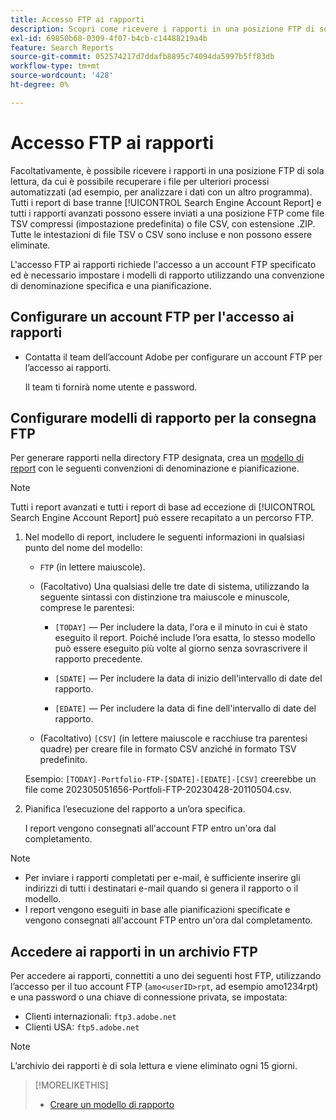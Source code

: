 ```yaml
---
title: Accesso FTP ai rapporti
description: Scopri come ricevere i rapporti in una posizione FTP di sola lettura.
exl-id: 69850b68-0309-4f07-b4cb-c14488219a4b
feature: Search Reports
source-git-commit: 052574217d7ddafb8895c74094da5997b5ff83db
workflow-type: tm+mt
source-wordcount: '428'
ht-degree: 0%

---
```


# Accesso FTP ai rapporti

Facoltativamente, è possibile ricevere i rapporti in una posizione FTP di sola lettura, da cui è possibile recuperare i file per ulteriori processi automatizzati (ad esempio, per analizzare i dati con un altro programma). Tutti i report di base tranne [!UICONTROL Search Engine Account Report] e tutti i rapporti avanzati possono essere inviati a una posizione FTP come file TSV compressi (impostazione predefinita) o file CSV, con estensione .ZIP. Tutte le intestazioni di file TSV o CSV sono incluse e non possono essere eliminate.

L&#39;accesso FTP ai rapporti richiede l&#39;accesso a un account FTP specificato ed è necessario impostare i modelli di rapporto utilizzando una convenzione di denominazione specifica e una pianificazione.

## Configurare un account FTP per l&#39;accesso ai rapporti

* Contatta il team dell’account Adobe per configurare un account FTP per l’accesso ai rapporti.

  Il team ti fornirà nome utente e password.

## Configurare modelli di rapporto per la consegna FTP

Per generare rapporti nella directory FTP designata, crea un [modello di report](templates/template-create.md) con le seguenti convenzioni di denominazione e pianificazione.

>[!NOTE]
>
>Tutti i report avanzati e tutti i report di base ad eccezione di [!UICONTROL Search Engine Account Report] può essere recapitato a un percorso FTP.

1. Nel modello di report, includere le seguenti informazioni in qualsiasi punto del nome del modello:

   * `FTP` (in lettere maiuscole).

   * (Facoltativo) Una qualsiasi delle tre date di sistema, utilizzando la seguente sintassi con distinzione tra maiuscole e minuscole, comprese le parentesi:

      * `[TODAY]` — Per includere la data, l&#39;ora e il minuto in cui è stato eseguito il report. Poiché include l’ora esatta, lo stesso modello può essere eseguito più volte al giorno senza sovrascrivere il rapporto precedente.

      * `[SDATE]` — Per includere la data di inizio dell&#39;intervallo di date del rapporto.

      * `[EDATE]` — Per includere la data di fine dell&#39;intervallo di date del rapporto.

   * (Facoltativo) `[CSV]` (in lettere maiuscole e racchiuse tra parentesi quadre) per creare file in formato CSV anziché in formato TSV predefinito.

   Esempio: `[TODAY]-Portfolio-FTP-[SDATE]-[EDATE]-[CSV]` creerebbe un file come 202305051656-Portfoli-FTP-20230428-20110504.csv.

1. Pianifica l’esecuzione del rapporto a un’ora specifica.

   I report vengono consegnati all&#39;account FTP entro un&#39;ora dal completamento.

>[!NOTE]
>
>* Per inviare i rapporti completati per e-mail, è sufficiente inserire gli indirizzi di tutti i destinatari e-mail quando si genera il rapporto o il modello.
>* I report vengono eseguiti in base alle pianificazioni specificate e vengono consegnati all&#39;account FTP entro un&#39;ora dal completamento.

## Accedere ai rapporti in un archivio FTP

Per accedere ai rapporti, connettiti a uno dei seguenti host FTP, utilizzando l’accesso per il tuo account FTP (`amo<userID>rpt`, ad esempio amo1234rpt) e una password o una chiave di connessione privata, se impostata:

* Clienti internazionali: `ftp3.adobe.net`
* Clienti USA: `ftp5.adobe.net`

>[!NOTE]
>
>L’archivio dei rapporti è di sola lettura e viene eliminato ogni 15 giorni.


>[!MORELIKETHIS]
>
>* [Creare un modello di rapporto](/help/search-social-commerce/reports/automation/templates/template-create.md)
